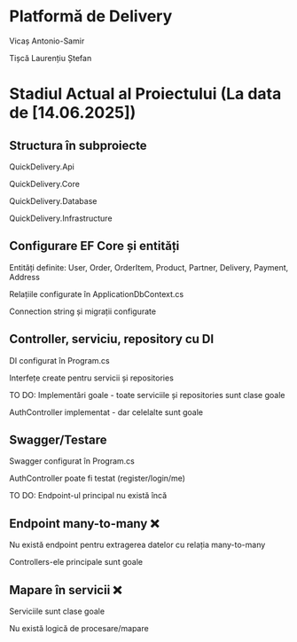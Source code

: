 # Platformă de Delivery

Vicaș Antonio-Samir

Tișcă Laurențiu Ștefan

# Stadiul Actual al Proiectului (La data de [14.06.2025])

## Structura în subproiecte
  QuickDelivery.Api
  
  QuickDelivery.Core
  
  QuickDelivery.Database
  
  QuickDelivery.Infrastructure

## Configurare EF Core și entități
  Entități definite: User, Order, OrderItem, Product, Partner, Delivery, Payment, Address
  
  Relațiile configurate în ApplicationDbContext.cs
  
  Connection string și migrații configurate

## Controller, serviciu, repository cu DI
  DI configurat în Program.cs
  
  Interfețe create pentru servicii și repositories
  
  TO DO: Implementări goale - toate serviciile și repositories sunt clase goale
  
  AuthController implementat - dar celelalte sunt goale

## Swagger/Testare
  Swagger configurat în Program.cs
  
  AuthController poate fi testat (register/login/me)
  
  TO DO: Endpoint-ul principal nu există încă

## Endpoint many-to-many ❌
  Nu există endpoint pentru extragerea datelor cu relația many-to-many
  
  Controllers-ele principale sunt goale


## Mapare în servicii ❌
  Serviciile sunt clase goale
  
  Nu există logică de procesare/mapare
